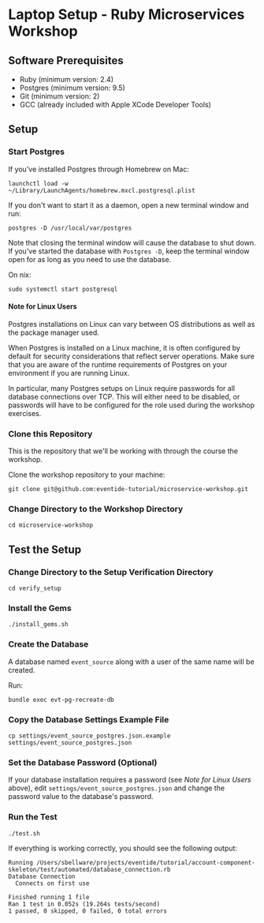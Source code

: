 # Laptop Setup - Ruby Microservices Workshop

## Software Prerequisites

- Ruby (minimum version: 2.4)
- Postgres (minimum version: 9.5)
- Git (minimum version: 2)
- GCC (already included with Apple XCode Developer Tools)

## Setup

### Start Postgres

If you've installed Postgres through Homebrew on Mac:

```
launchctl load -w ~/Library/LaunchAgents/homebrew.mxcl.postgresql.plist
```

If you don't want to start it as a daemon, open a new terminal window and run:

```
postgres -D /usr/local/var/postgres
```

Note that closing the terminal window will cause the database to shut down. If you've started the database with `Postgres -D`, keep the terminal window open for as long as you need to use the database.

On nix:

```
sudo systemctl start postgresql
```

#### Note for Linux Users

Postgres installations on Linux can vary between OS distributions as well as the package manager used.

When Postgres is installed on a Linux machine, it is often configured by default for security considerations that reflect server operations. Make sure that you are aware of the runtime requirements of Postgres on your environment if you are running Linux.

In particular, many Postgres setups on Linux require passwords for all database connections over TCP. This will either need to be disabled, or passwords will have to be configured for the role used during the workshop exercises.

### Clone this Repository

This is the repository that we'll be working with through the course the workshop.

Clone the workshop repository to your machine:

```
git clone git@github.com:eventide-tutorial/microservice-workshop.git
```

### Change Directory to the Workshop Directory

```
cd microservice-workshop
```

## Test the Setup

### Change Directory to the Setup Verification Directory

```
cd verify_setup
```

### Install the Gems

```
./install_gems.sh
```

### Create the Database

A database named `event_source` along with a user of the same name will be created.

Run:

```
bundle exec evt-pg-recreate-db
```

### Copy the Database Settings Example File

```
cp settings/event_source_postgres.json.example settings/event_source_postgres.json
```

### Set the Database Password (Optional)

If your database installation requires a password (see _Note for Linux Users_ above), edit `settings/event_source_postgres.json` and change the password value to the database's password.

### Run the Test

```
./test.sh
```

If everything is working correctly, you should see the following output:

```
Running /Users/sbellware/projects/eventide/tutorial/account-component-skeleton/test/automated/database_connection.rb
Database Connection
  Connects on first use

Finished running 1 file
Ran 1 test in 0.052s (19.264s tests/second)
1 passed, 0 skipped, 0 failed, 0 total errors
```
